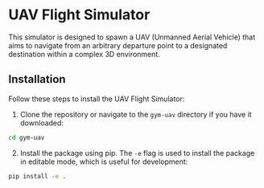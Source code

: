 # UAV Flight Simulator

This simulator is designed to spawn a UAV (Unmanned Aerial Vehicle) that aims to navigate from an arbitrary departure point to a designated destination within a complex 3D environment. 

## Installation

Follow these steps to install the UAV Flight Simulator:

1. Clone the repository or navigate to the `gym-uav` directory if you have it downloaded:

```bash
cd gym-uav
```

2. Install the package using pip. The `-e` flag is used to install the package in editable mode, which is useful for development:

```bash
pip install -e .
```